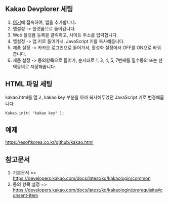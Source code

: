 ## Kakao Devplorer 세팅
1. [여기](https://developers.kakao.com/console/app)에 접속하여, 앱을 추가합니다.
1. 앱설정 -> 플랫폼으로 들어갑니다.
1. Web 플랫폼 등록을 클릭하고, 사이트 주소를 입력합니다.
1. 앱설정 -> 앱 키로 들어가서, JavaScript 키를 복사해둡니다.
1. 제품 설정 -> 카카오 로그인으로 들어가서, 활성화 설정에서 OFF를 ON으로 바꿔줍니다.
1. 제품 설정 -> 동의항목으로 들어가, 순서대로 1, 3, 4, 5, 7번째를 필수동의 또는 선택동의로 저장해줍니다.

## HTML 파일 세팅
kakao.html를 열고, kakao key 부분을 아까 복사해두었던 JavaScript 키로 변경해줍니다.
```
Kakao.init( "kakao key" );
```

## 예제
https://esoftkorea.co.kr/github/kakao.html

## 참고문서
1. 기본문서 => https://developers.kakao.com/docs/latest/ko/kakaologin/common
1. 동의 항목 설정 => https://developers.kakao.com/docs/latest/ko/kakaologin/prerequisite#consent-item
